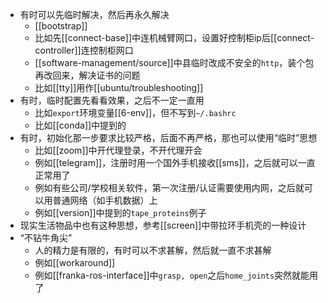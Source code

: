 - 有时可以先临时解决，然后再永久解决
  - [[bootstrap]]
  - 比如先[[connect-base]]中连机械臂网口，设置好控制柜ip后[[connect-controller]]连控制柜网口
  - [[software-management/source]]中县临时改成不安全的`http`，装个包再改回来，解决证书的问题
  - 比如[[tty]]用作[[ubuntu/troubleshooting]]
- 有时，临时配置先看看效果，之后不一定一直用
  - 比如`export`环境变量[[6-env]]，但不写到`~/.bashrc`
  - 比如[[conda]]中提到的
- 有时，初始化那一步要求比较严格，后面不再严格，那也可以使用“临时”思想
  - 比如[[zoom]]中开代理登录，不开代理开会
  - 例如[[telegram]]，注册时用一个国外手机接收[[sms]]，之后就可以一直正常用了
  - 例如有些公司/学校相关软件，第一次注册/认证需要使用内网，之后就可以用普通网络（如手机数据）上
  - 例如[[version]]中提到的`tape_proteins`例子
- 现实生活物品中也有这种思想，参考[[screen]]中带拉环手机壳的一种设计
- “不钻牛角尖”
  - 人的精力是有限的，有时可以不求甚解，然后就一直不求甚解
  - 例如[[workaround]]
  - 例如[[franka-ros-interface]]中`grasp, open`之后`home_joints`突然就能用了